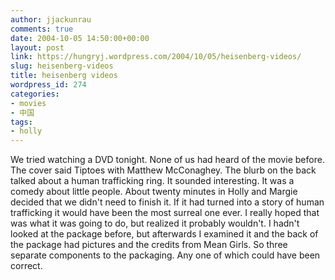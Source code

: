 ```yaml
---
author: jjackunrau
comments: true
date: 2004-10-05 14:50:00+00:00
layout: post
link: https://hungryj.wordpress.com/2004/10/05/heisenberg-videos/
slug: heisenberg-videos
title: heisenberg videos
wordpress_id: 274
categories:
- movies
- 中国
tags:
- holly
---
```


We tried watching a DVD tonight. None of us had heard of the movie before.  The cover said Tiptoes with Matthew McConaghey.  The blurb on the back talked about a human trafficking ring.    It sounded interesting.  It was a comedy about little people.  About twenty minutes in Holly and Margie decided that we didn't need to finish it.  If it had turned into a story of human trafficking it would have been the most surreal one ever.  I really hoped that was what it was going to do, but realized it probably wouldn't.  I hadn't looked at the package before, but afterwards I examined it and the back of the package had pictures and the credits from Mean Girls.  So three separate components to the packaging.  Any one of which could have been correct.
